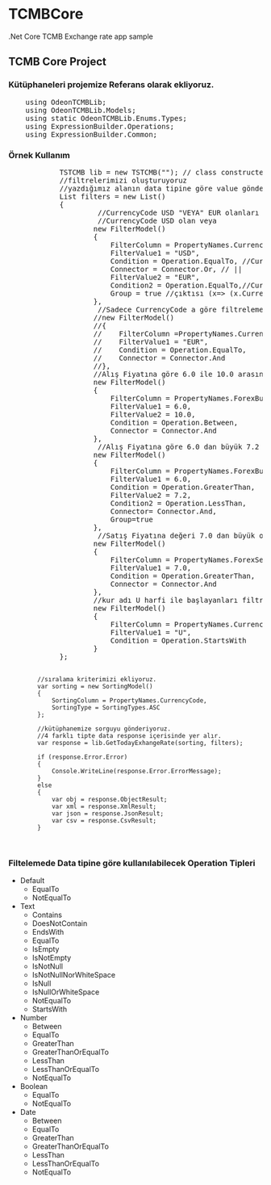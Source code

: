 # TCMBCore
.Net Core TCMB Exchange rate app sample 

<h2>TCMB Core Project</h2>
<h3> Kütüphaneleri projemize Referans olarak ekliyoruz.</h3>
<pre>
    using OdeonTCMBLib;
	using OdeonTCMBLib.Models;
	using static OdeonTCMBLib.Enums.Types;
	using ExpressionBuilder.Operations;
	using ExpressionBuilder.Common;
</pre>

<h3>Örnek Kullanım</h3>
<pre>
            TSTCMB lib = new TSTCMB(""); // class constructer içine authkey ekliyoruz.
            //filtrelerimizi oluşturuyoruz
            //yazdığımız alanın data tipine göre value göndermeliyiz. int ise int double ise double. CurrencyModel den data tiplerini görebilirsiniz
            List<FilterModel> filters = new List<FilterModel>()
            {
                     //CurrencyCode USD "VEYA" EUR olanları filtreleme Group=true gönderilmelidir.
                     //CurrencyCode USD olan veya  
                    new FilterModel() 
                    {
                        FilterColumn = PropertyNames.CurrencyCode,
                        FilterValue1 = "USD",
                        Condition = Operation.EqualTo, //CurrencyCode == "USD"
                        Connector = Connector.Or, // || 
                        FilterValue2 = "EUR",
                        Condition2 = Operation.EqualTo,//CurrencyCode == "EUR"
                        Group = true //çıktısı (x=> (x.CurrencoCode =="USD" || x.CurrencyCode ==""EUR))
                    },
                     //Sadece CurrencyCode a göre filtreleme
                    //new FilterModel()
                    //{
                    //    FilterColumn =PropertyNames.CurrencyCode,
                    //    FilterValue1 = "EUR",
                    //    Condition = Operation.EqualTo,
                    //    Connector = Connector.And
                    //},
                    //Alış Fiyatına göre 6.0 ile 10.0 arasında olanları filtreleme
                    new FilterModel()
                    {
                        FilterColumn = PropertyNames.ForexBuying,
                        FilterValue1 = 6.0,
                        FilterValue2 = 10.0,
                        Condition = Operation.Between,
                        Connector = Connector.And
                    },
                     //Alış Fiyatına göre 6.0 dan büyük 7.2 den küçük olanları filtreleme
                    new FilterModel()
                    {
                        FilterColumn = PropertyNames.ForexBuying,
                        FilterValue1 = 6.0,
                        Condition = Operation.GreaterThan,
                        FilterValue2 = 7.2,
                        Condition2 = Operation.LessThan,
                        Connector= Connector.And,
                        Group=true
                    },
                     //Satış Fiyatına değeri 7.0 dan büyük olanları filtreleme
                    new FilterModel()
                    {
                        FilterColumn = PropertyNames.ForexSelling,
                        FilterValue1 = 7.0,
                        Condition = Operation.GreaterThan,
                        Connector = Connector.And
                    },
                    //kur adı U harfi ile başlayanları filtreleme
                    new FilterModel()
                    {
                        FilterColumn = PropertyNames.CurrencyName,
                        FilterValue1 = "U",
                        Condition = Operation.StartsWith
                    }
            };

            //sıralama kriterimizi ekliyoruz. 
            var sorting = new SortingModel()
            {
                SortingColumn = PropertyNames.CurrencyCode,
                SortingType = SortingTypes.ASC
            };

            //kütüphanemize sorguyu gönderiyoruz.
            //4 farklı tipte data response içerisinde yer alır.
            var response = lib.GetTodayExhangeRate(sorting, filters);

            if (response.Error.Error)
            {
                Console.WriteLine(response.Error.ErrorMessage);
            }
            else
            {
                var obj = response.ObjectResult;
                var xml = response.XmlResult;
                var json = response.JsonResult;
                var csv = response.CsvResult;
            }
</pre>
<h3> Filtelemede Data tipine göre kullanılabilecek Operation Tipleri</h3>
<ul>
<li>Default
<ul>
<li>EqualTo</li>
<li>NotEqualTo</li>
</ul>
</li>
<li>Text
<ul>
<li>Contains</li>
<li>DoesNotContain</li>
<li>EndsWith</li>
<li>EqualTo</li>
<li>IsEmpty</li>
<li>IsNotEmpty</li>
<li>IsNotNull</li>
<li>IsNotNullNorWhiteSpace</li>
<li>IsNull</li>
<li>IsNullOrWhiteSpace</li>
<li>NotEqualTo</li>
<li>StartsWith</li>
</ul>
</li>
<li>Number
<ul>
<li>Between</li>
<li>EqualTo</li>
<li>GreaterThan</li>
<li>GreaterThanOrEqualTo</li>
<li>LessThan</li>
<li>LessThanOrEqualTo</li>
<li>NotEqualTo</li>
</ul>
</li>
<li>Boolean
<ul>
<li>EqualTo</li>
<li>NotEqualTo</li>
</ul>
</li>
<li>Date
<ul>
<li>Between</li>
<li>EqualTo</li>
<li>GreaterThan</li>
<li>GreaterThanOrEqualTo</li>
<li>LessThan</li>
<li>LessThanOrEqualTo</li>
<li>NotEqualTo</li>
</ul>
</li>
</ul>